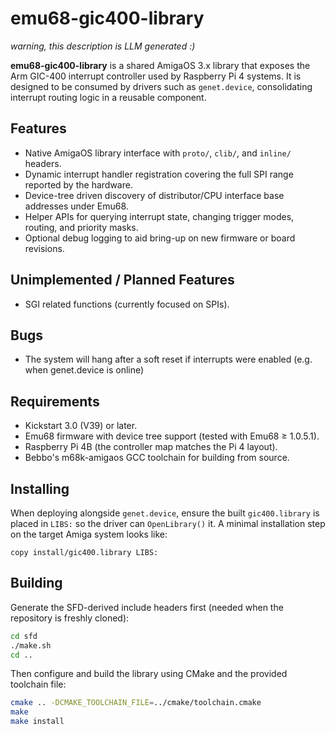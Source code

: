 # emu68-gic400-library

*warning, this description is LLM generated :)*

**emu68-gic400-library** is a shared AmigaOS 3.x library that exposes the Arm GIC-400 interrupt controller used by Raspberry Pi 4 systems. It is designed to be consumed by drivers such as `genet.device`, consolidating interrupt routing logic in a reusable component.

## Features

- Native AmigaOS library interface with `proto/`, `clib/`, and `inline/` headers.
- Dynamic interrupt handler registration covering the full SPI range reported by the hardware.
- Device-tree driven discovery of distributor/CPU interface base addresses under Emu68.
- Helper APIs for querying interrupt state, changing trigger modes, routing, and priority masks.
- Optional debug logging to aid bring-up on new firmware or board revisions.

## Unimplemented / Planned Features

- SGI related functions (currently focused on SPIs).

## Bugs

- The system will hang after a soft reset if interrupts were enabled (e.g. when genet.device is online)

## Requirements

- Kickstart 3.0 (V39) or later.
- Emu68 firmware with device tree support (tested with Emu68 ≥ 1.0.5.1).
- Raspberry Pi 4B (the controller map matches the Pi 4 layout).
- Bebbo's m68k-amigaos GCC toolchain for building from source.

## Installing

When deploying alongside `genet.device`, ensure the built `gic400.library` is placed in `LIBS:` so the driver can `OpenLibrary()` it. A minimal installation step on the target Amiga system looks like:

```shell
copy install/gic400.library LIBS:
```

## Building

Generate the SFD-derived include headers first (needed when the repository is freshly cloned):

```sh
cd sfd
./make.sh
cd ..
```

Then configure and build the library using CMake and the provided toolchain file:

```sh
cmake .. -DCMAKE_TOOLCHAIN_FILE=../cmake/toolchain.cmake
make
make install
```
